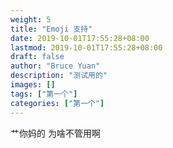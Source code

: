 ```yaml
---
weight: 5
title: "Emoji 支持"
date: 2019-10-01T17:55:28+08:00
lastmod: 2019-10-01T17:55:28+08:00
draft: false
author: "Bruce Yuan"
description: "测试用的"
images: []
tags: ["第一个"]
categories: ["第一个"]
---
```


艹你妈的   为啥不管用啊 